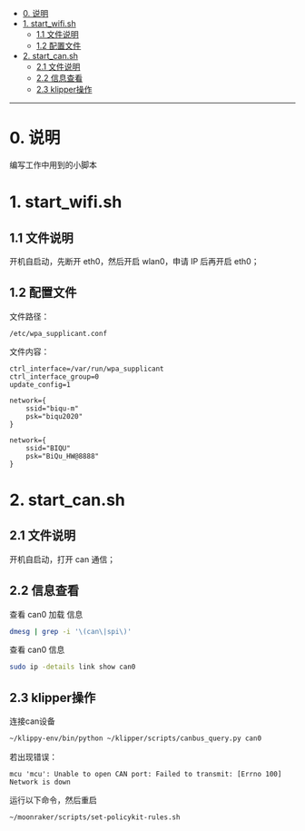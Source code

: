- [0. 说明](#0-说明)
- [1. start_wifi.sh](#1-start_wifish)
  - [1.1 文件说明](#11-文件说明)
  - [1.2 配置文件](#12-配置文件)
- [2. start_can.sh](#2-start_cansh)
  - [2.1 文件说明](#21-文件说明)
  - [2.2 信息查看](#22-信息查看)
  - [2.3 klipper操作](#23-klipper操作)

---

# 0. 说明

编写工作中用到的小脚本

# 1. start_wifi.sh

## 1.1 文件说明

开机自启动，先断开 eth0，然后开启 wlan0，申请 IP 后再开启 eth0；

## 1.2 配置文件

文件路径：

``` text
/etc/wpa_supplicant.conf
```

文件内容：

``` text
ctrl_interface=/var/run/wpa_supplicant
ctrl_interface_group=0
update_config=1

network={
    ssid="biqu-m"
    psk="biqu2020"
}

network={
    ssid="BIQU"
    psk="BiQu_HW@8888"
}
```

# 2. start_can.sh

## 2.1 文件说明

开机自启动，打开 can 通信；

## 2.2 信息查看

查看 can0 加载 信息

``` bash
dmesg | grep -i '\(can\|spi\)'
```

查看 can0 信息

``` bash
sudo ip -details link show can0
```

## 2.3 klipper操作

连接can设备

``` bash
~/klippy-env/bin/python ~/klipper/scripts/canbus_query.py can0
```

若出现错误：

``` text
mcu 'mcu': Unable to open CAN port: Failed to transmit: [Errno 100] Network is down
```

运行以下命令，然后重启

``` bash
~/moonraker/scripts/set-policykit-rules.sh
```
